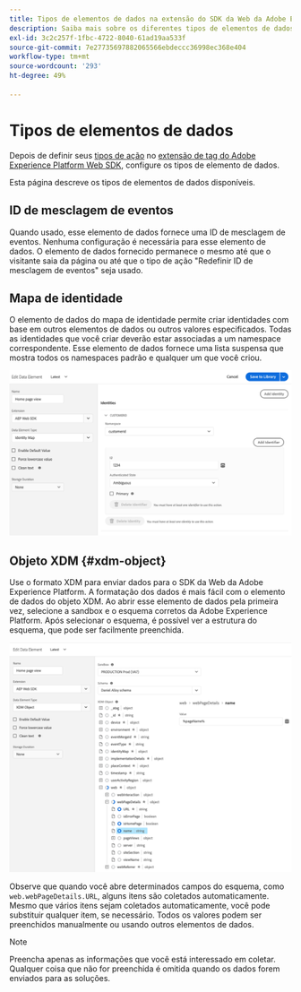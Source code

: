 ```yaml
---
title: Tipos de elementos de dados na extensão do SDK da Web da Adobe Experience Platform
description: Saiba mais sobre os diferentes tipos de elementos de dados fornecidos pela extensão de tag Adobe Experience Platform Web SDK.
exl-id: 3c2c257f-1fbc-4722-8040-61ad19aa533f
source-git-commit: 7e27735697882065566ebdeccc36998ec368e404
workflow-type: tm+mt
source-wordcount: '293'
ht-degree: 49%

---
```


# Tipos de elementos de dados

Depois de definir seus [tipos de ação](action-types.md) no [extensão de tag do Adobe Experience Platform Web SDK](web-sdk-extension-configuration.md), configure os tipos de elemento de dados.

Esta página descreve os tipos de elementos de dados disponíveis.

## ID de mesclagem de eventos

Quando usado, esse elemento de dados fornece uma ID de mesclagem de eventos. Nenhuma configuração é necessária para esse elemento de dados. O elemento de dados fornecido permanece o mesmo até que o visitante saia da página ou até que o tipo de ação &quot;Redefinir ID de mesclagem de eventos&quot; seja usado.

## Mapa de identidade

O elemento de dados do mapa de identidade permite criar identidades com base em outros elementos de dados ou outros valores especificados. Todas as identidades que você criar deverão estar associadas a um namespace correspondente. Esse elemento de dados fornece uma lista suspensa que mostra todos os namespaces padrão e qualquer um que você criou.

![](./assets/identity-map-data-element.png)

## Objeto XDM {#xdm-object}

Use o formato XDM para enviar dados para o SDK da Web da Adobe Experience Platform. A formatação dos dados é mais fácil com o elemento de dados do objeto XDM. Ao abrir esse elemento de dados pela primeira vez, selecione a sandbox e o esquema corretos da Adobe Experience Platform. Após selecionar o esquema, é possível ver a estrutura do esquema, que pode ser facilmente preenchida.

![](./assets/XDM-object.png)

Observe que quando você abre determinados campos do esquema, como `web.webPageDetails.URL`, alguns itens são coletados automaticamente. Mesmo que vários itens sejam coletados automaticamente, você pode substituir qualquer item, se necessário. Todos os valores podem ser preenchidos manualmente ou usando outros elementos de dados.

>[!NOTE]
>
>Preencha apenas as informações que você está interessado em coletar. Qualquer coisa que não for preenchida é omitida quando os dados forem enviados para as soluções.
